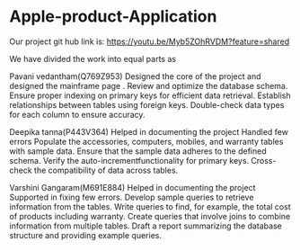 # Apple-product-Application
Our project git hub link is:
https://youtu.be/Myb5ZOhRVDM?feature=shared

We have divided the work into equal parts as

Pavani vedantham(Q769Z953)
Designed the core of the project and designed the mainframe page . Review and optimize the database schema.
Ensure proper indexing on primary keys for efficient data retrieval.
Establish relationships between tables using foreign keys.
Double-check data types for each column to ensure accuracy.

Deepika tanna(P443V364)
Helped in documenting the project Handled few errors
Populate the accessories, computers, mobiles, and warranty tables with sample data.
Ensure that the sample data adheres to the defined schema.
Verify the auto-incrementfunctionality for primary keys.
Cross-check the compatibility of data across tables.

Varshini Gangaram(M691E884)
Helped in documenting the project Supported in fixing few errors.
Develop sample queries to retrieve information from the tables.
Write queries to find, for example, the total cost of products including warranty.
Create queries that involve joins to combine information from multiple tables.
Draft a report summarizing the database structure and providing example queries.
